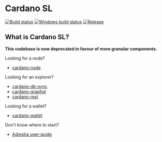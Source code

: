# Cardano SL

[![Build status](https://badge.buildkite.com/9c3141d21214ff3ea95d0a38a0e1dab59b206159d2841dee44.svg?branch=master)](https://buildkite.com/input-output-hk/cardano-sl)
[![Windows build status](https://ci.appveyor.com/api/projects/status/github/input-output-hk/cardano-sl?branch=master&svg=true)](https://ci.appveyor.com/project/input-output/cardano-sl)
[![Release](https://img.shields.io/github/release/input-output-hk/cardano-sl.svg)](https://github.com/input-output-hk/cardano-sl/releases)

## What is Cardano SL?

**This codebase is now deprecated in favour of more granular components.**

Looking for a node?
  - [cardano-node](https://github.com/input-output-hk/cardano-node)

Looking for an explorer?
  - [cardano-db-sync](https://github.com/input-output-hk/cardano-db-sync)
  - [cardano-graphql](https://github.com/input-output-hk/cardano-graphql)
  - [cardano-rest](https://github.com/input-output-hk/cardano-rest)

Looking for a wallet?
  - [cardano-wallet](https://github.com/input-output-hk/cardano-wallet)
  
Don't know where to start?
  - [Adrestia user-guide](https://input-output-hk.github.io/adrestia/)
